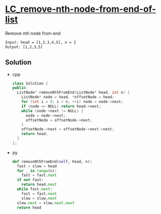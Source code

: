 # [LC_remove-nth-node-from-end-of-list](https://leetcode.com/problems/remove-nth-node-from-end-of-list)

Remove nth node from end

```txt
Input: head = [1,2,3,4,5], n = 2
Output: [1,2,3,5]
```

## Solution

* cpp

  ```cpp
  class Solution {
  public:
    ListNode* removeNthFromEnd(ListNode* head, int n) {
      ListNode* node = head, *offsetNode = head;
      for (int i = 0; i < n; ++i) node = node->next;
      if (node == NULL) return head->next;
      while (node->next != NULL) {
        node = node->next;
        offsetNode = offsetNode->next;
      }
      offsetNode->next = offsetNode->next->next;
      return head;
    }
  };
  ```

* py

  ```py
  def removeNthFromEnd(self, head, n):
    fast = slow = head
    for _ in range(n):
      fast = fast.next
    if not fast:
      return head.next
    while fast.next:
      fast = fast.next
      slow = slow.next
    slow.next = slow.next.next
    return head
  ```
